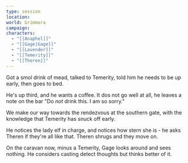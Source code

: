 ```yaml
---
type: session
location: 
world: Grimmora
campaign: 
characters:
  - "[[Anaphel]]"
  - "[[Gage|Gage]]"
  - "[[Lavender]]"
  - "[[Temerity]]"
  - "[[Theren]]"
---
```

Got a smol drink of mead, talked to Temerity, told him he needs to be up early, then goes to bed.

He's up third, and he wants a coffee. It dos not go well at all, he leaves a note on the bar "Do *not* drink this. I am so sorry."

We make our way towards the rendezvous at the southern gate, with the knowledge that Temerity has snuck off early.

He notices the lady elf in charge, and notices how stern she is - he asks Theren if they're all like that. Theren shrugs and they move on.

On the caravan now, minus a Temerity, Gage looks around and sees nothing. He considers casting detect thoughts but thinks better of it.

